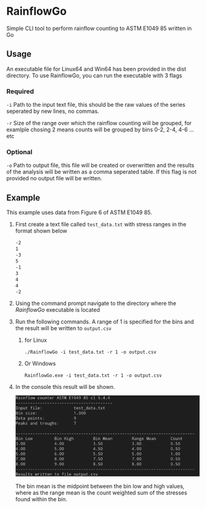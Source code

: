 # RainflowGo
Simple CLI tool to perform rainflow counting to ASTM E1049 85 written in Go

## Usage
An executable file for Linux64 and Win64 has been provided in the dist directory. To use RainflowGo, you can run the executable with 3 flags

### Required
`-i` Path to the input text file, this should be the raw values of the series seperated by new lines, no commas. 

`-r` Size of the range over which the rainflow counting will be grouped, for examlple chosing 2 means counts will be grouped by bins 0-2, 2-4, 4-6 ... etc

### Optional
`-o` Path to output file, this file will be created or overwritten and the results of the analysis will be written as a comma seperated table. If this flag is not provided no output file will be written. 

## Example
This example uses data from Figure 6 of ASTM E1049 85. 

1. First create a text file called `test_data.txt` with stress ranges in the format shown below 
    ```
    -2
    1
    -3
    5
    -1
    3
    4
    4
    -2
    ```
1. Using the command prompt navigate to the directory where the *RainflowGo* executable is located
1. Run the following commands. A range of 1 is specified for the bins and the result will be written to `output.csv`
    1. for Linux

        ```
        ./RainflowGo -i test_data.txt -r 1 -o output.csv
        ```
    1. Or Windows
        ```
        RainflowGo.exe -i test_data.txt -r 1 -o output.csv
        ```
1. In the console this result will be shown. 

    ![](/img/output.png)
    
    The bin mean is the midpoint between the bin low and high values, where as the range mean is the count weighted sum of the stresses found within the bin. 
